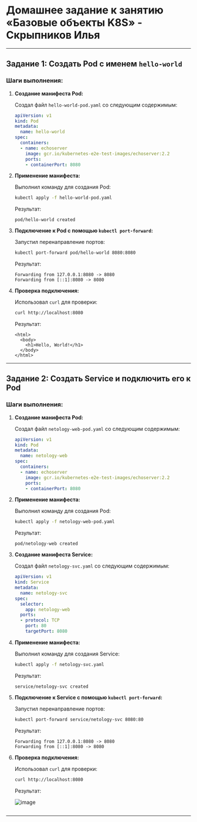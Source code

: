 # Домашнее задание к занятию «Базовые объекты K8S» - Скрыпников Илья

---

## Задание 1: Создать Pod с именем `hello-world`

### Шаги выполнения:

1. **Создание манифеста Pod:**

   Создал файл `hello-world-pod.yaml` со следующим содержимым:

   ```yaml
   apiVersion: v1
   kind: Pod
   metadata:
     name: hello-world
   spec:
     containers:
     - name: echoserver
       image: gcr.io/kubernetes-e2e-test-images/echoserver:2.2
       ports:
       - containerPort: 8080
   ```

2. **Применение манифеста:**

   Выполнил команду для создания Pod:

   ```bash
   kubectl apply -f hello-world-pod.yaml
   ```

   Результат:
   ```
   pod/hello-world created
   ```

3. **Подключение к Pod с помощью `kubectl port-forward`:**

   Запустил перенаправление портов:

   ```bash
   kubectl port-forward pod/hello-world 8080:8080
   ```

   Результат:
   ```
   Forwarding from 127.0.0.1:8080 -> 8080
   Forwarding from [::1]:8080 -> 8080
   ```

4. **Проверка подключения:**

   Использовал `curl` для проверки:

   ```bash
   curl http://localhost:8080
   ```

   Результат:
   ```
   <html>
     <body>
       <h1>Hello, World!</h1>
     </body>
   </html>
   ```

---

## Задание 2: Создать Service и подключить его к Pod

### Шаги выполнения:

1. **Создание манифеста Pod:**

   Создал файл `netology-web-pod.yaml` со следующим содержимым:

   ```yaml
   apiVersion: v1
   kind: Pod
   metadata:
     name: netology-web
   spec:
     containers:
     - name: echoserver
       image: gcr.io/kubernetes-e2e-test-images/echoserver:2.2
       ports:
       - containerPort: 8080
   ```

2. **Применение манифеста:**

   Выполнил команду для создания Pod:

   ```bash
   kubectl apply -f netology-web-pod.yaml
   ```

   Результат:
   ```
   pod/netology-web created
   ```

3. **Создание манифеста Service:**

   Создал файл `netology-svc.yaml` со следующим содержимым:

   ```yaml
   apiVersion: v1
   kind: Service
   metadata:
     name: netology-svc
   spec:
     selector:
       app: netology-web
     ports:
     - protocol: TCP
       port: 80
       targetPort: 8080
   ```

4. **Применение манифеста:**

   Выполнил команду для создания Service:

   ```bash
   kubectl apply -f netology-svc.yaml
   ```

   Результат:
   ```
   service/netology-svc created
   ```

5. **Подключение к Service с помощью `kubectl port-forward`:**

   Запустил перенаправление портов:

   ```bash
   kubectl port-forward service/netology-svc 8080:80
   ```

   Результат:
   ```
   Forwarding from 127.0.0.1:8080 -> 8080
   Forwarding from [::1]:8080 -> 8080
   ```

6. **Проверка подключения:**

   Использовал `curl` для проверки:

   ```bash
   curl http://localhost:8080
   ```

   Результат:
 
   ![image](https://github.com/user-attachments/assets/8e401e60-13b3-479b-8c1e-72367ea5e246)

   ```

---

